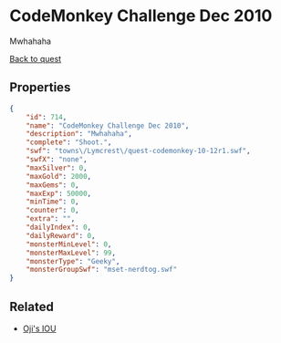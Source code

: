 # CodeMonkey Challenge Dec 2010

Mwhahaha

[Back to quest](../quests.md)

## Properties

```json
{
    "id": 714,
    "name": "CodeMonkey Challenge Dec 2010",
    "description": "Mwhahaha",
    "complete": "Shoot.",
    "swf": "towns\/Lymcrest\/quest-codemonkey-10-12r1.swf",
    "swfX": "none",
    "maxSilver": 0,
    "maxGold": 2000,
    "maxGems": 0,
    "maxExp": 50000,
    "minTime": 0,
    "counter": 0,
    "extra": "",
    "dailyIndex": 0,
    "dailyReward": 0,
    "monsterMinLevel": 0,
    "monsterMaxLevel": 99,
    "monsterType": "Geeky",
    "monsterGroupSwf": "mset-nerdtog.swf"
}
```

## Related

- [Oji's IOU](../items/4812-oji-s-iou.md)

